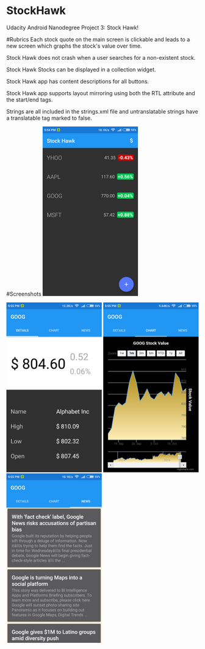 # StockHawk
Udacity Android Nanodegree Project 3: Stock Hawk!

#Rubrics
Each stock quote on the main screen is clickable and leads to a new screen which graphs the stock's value over time.

Stock Hawk does not crash when a user searches for a non-existent stock.

Stock Hawk Stocks can be displayed in a collection widget.

Stock Hawk app has content descriptions for all buttons.

Stock Hawk app supports layout mirroring using both the RTL attribute and the start/end tags.

Strings are all included in the strings.xml file and untranslatable strings have a translatable tag marked to false.

#Screenshots
<img src="https://github.com/DamanSingh4321/StockHawk/blob/master/screenshots/device-2016-10-15-175458.png" width="250">

<img src="https://github.com/DamanSingh4321/StockHawk/blob/master/screenshots/device-2016-10-15-175526.png" width="250">

<img src="https://github.com/DamanSingh4321/StockHawk/blob/master/screenshots/device-2016-10-15-175542.png" width="250">

<img src="https://github.com/DamanSingh4321/StockHawk/blob/master/screenshots/device-2016-10-15-175557.png" width="250">
